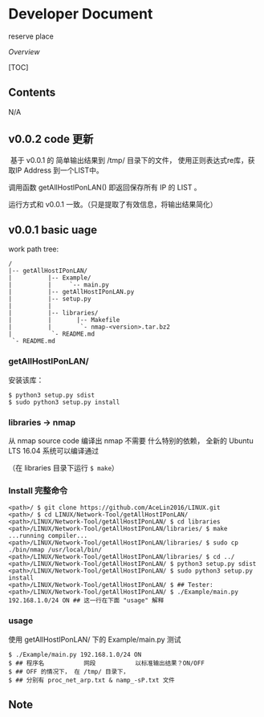 # Developer Document

  reserve place

*Overview*

[TOC]

## Contents

  N/A



## v0.0.2 code 更新

​    基于 v0.0.1 的 简单输出结果到 /tmp/ 目录下的文件， 使用正则表达式re库，获取IP Address 到一个LIST中。

调用函数 getAllHostIPonLAN() 即返回保存所有 IP 的 LIST 。

 运行方式和 v0.0.1 一致。（只是提取了有效信息，将输出结果简化）



## v0.0.1 basic uage

work path tree:

```none
/
|-- getAllHostIPonLAN/
|          |-- Example/
|          |     `-- main.py
|          |-- getAllHostIPonLAN.py
|          |-- setup.py
|          |
|          |-- libraries/
|          |       |-- Makefile
|          |        `- nmap-<version>.tar.bz2
|           `- README.md
 `- README.md
```

### getAllHostIPonLAN/

  安装该库：

```shell
$ python3 setup.py sdist
$ sudo python3 setup.py install
```

### libraries -> nmap

  从 nmap source code 编译出 nmap 不需要 什么特别的依赖， 全新的 Ubuntu LTS 16.04 系统可以编译通过

（在 libraries 目录下运行 `$ make`）

### Install 完整命令
```shell
<path>/ $ git clone https://github.com/AceLin2016/LINUX.git
<path>/ $ cd LINUX/Network-Tool/getAllHostIPonLAN/
<path>/LINUX/Network-Tool/getAllHostIPonLAN/ $ cd libraries
<path>/LINUX/Network-Tool/getAllHostIPonLAN/libraries/ $ make
...running compiler...
<path>/LINUX/Network-Tool/getAllHostIPonLAN/libraries/ $ sudo cp ./bin/nmap /usr/local/bin/
<path>/LINUX/Network-Tool/getAllHostIPonLAN/libraries/ $ cd ../
<path>/LINUX/Network-Tool/getAllHostIPonLAN/ $ python3 setup.py sdist
<path>/LINUX/Network-Tool/getAllHostIPonLAN/ $ sudo python3 setup.py install
<path>/LINUX/Network-Tool/getAllHostIPonLAN/ $ ## Tester:
<path>/LINUX/Network-Tool/getAllHostIPonLAN/ $ ./Example/main.py 192.168.1.0/24 ON ## 这一行在下面 "usage" 解释 
```

### usage

  使用 getAllHostIPonLAN/ 下的 Example/main.py 测试
```shell
$ ./Example/main.py 192.168.1.0/24 ON
$ ## 程序名           网段           以标准输出结果？ON/OFF
$ ## OFF 的情况下， 在 /tmp/ 目录下， 
$ ## 分别有 proc_net_arp.txt & namp_-sP.txt 文件
```

## Note

  
